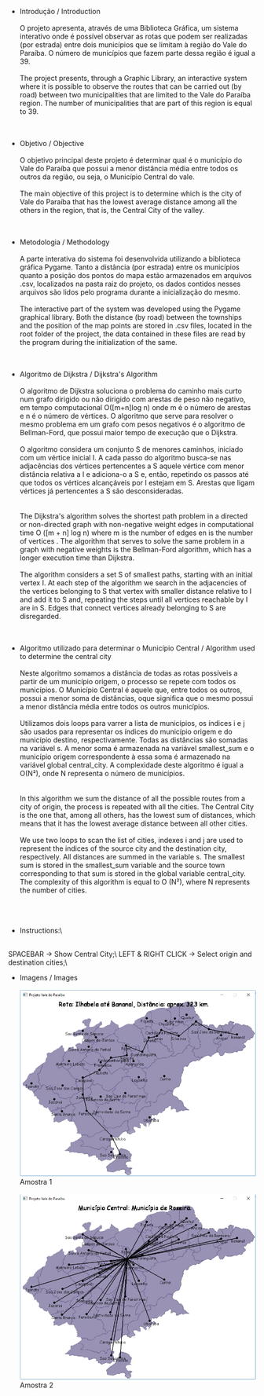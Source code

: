* Introdução / Introduction
<br><br>
    O projeto apresenta, através de uma Biblioteca Gráfica, um sistema interativo onde é possível observar as rotas que podem ser realizadas (por estrada) entre dois municípios que se limitam à região do Vale do Paraíba. O número de municípios que fazem parte dessa região é igual a 39.
  <br><br>
    The project presents, through a Graphic Library, an interactive system where it is possible to observe the routes that can be carried out (by road) between two municipalities that are limited to the Vale do Paraíba region. The number of municipalities that are part of this region is equal to 39.
  <br><br><br>
* Objetivo / Objective
<br><br>
    O objetivo principal deste projeto é determinar qual é o município do Vale do Paraíba que possui a menor distância média entre todos os outros da região, ou seja, o Município Central do vale.
  <br><br>
    The main objective of this project is to determine which is the city of Vale do Paraíba that has the lowest average distance among all the others in the region, that is, the Central City of the valley.
  <br><br><br>
* Metodologia / Methodology
<br><br>
    A parte interativa do sistema foi desenvolvida utilizando a biblioteca gráfica Pygame. Tanto a distância (por estrada) entre os municípios quanto a posição dos pontos do mapa estão armazenados em arquivos .csv, localizados na pasta raiz do projeto, os dados contidos nesses arquivos são lidos pelo programa durante a inicialização do mesmo.
  <br><br>
    The interactive part of the system was developed using the Pygame graphical library. Both the distance (by road) between the townships and the position of the map points are stored in .csv files, located in the root folder of the project, the data contained in these files are read by the program during the initialization of the same.
  <br><br><br>
* Algoritmo de Dijkstra / Dijkstra's Algorithm
<br><br>
  O algoritmo de Dijkstra soluciona o problema do caminho mais curto num grafo dirigido ou não dirigido com arestas de peso não negativo, em tempo computacional O([m+n]log n) onde m é o número de arestas e n é o número de vértices. O algoritmo que serve para resolver o mesmo problema em um grafo com pesos negativos é o algoritmo de Bellman-Ford, que possui maior tempo de execução que o Dijkstra.\
  <br>
    O algoritmo considera um conjunto S de menores caminhos, iniciado com um vértice inicial I. A cada passo do algoritmo busca-se nas adjacências dos vértices pertencentes a S aquele vértice com menor distância relativa a I e adiciona-o a S e, então, repetindo os passos até que todos os vértices alcançáveis por I estejam em S. Arestas que ligam vértices já pertencentes a S são desconsideradas.\
<br><br>
  The Dijkstra's algorithm solves the shortest path problem in a directed or non-directed graph with non-negative weight edges in computational time O ([m + n] log n) where m is the number of edges en is the number of vertices . The algorithm that serves to solve the same problem in a graph with negative weights is the Bellman-Ford algorithm, which has a longer execution time than Dijkstra.\
  <br>
    The algorithm considers a set S of smallest paths, starting with an initial vertex I. At each step of the algorithm we search in the adjacencies of the vertices belonging to S that vertex with smaller distance relative to I and add it to S and, repeating the steps until all vertices reachable by I are in S. Edges that connect vertices already belonging to S are disregarded.
  <br><br><br>
* Algoritmo utilizado para determinar o Município Central / Algorithm used to determine the central city
<br><br>
  Neste algoritmo somamos a distância de todas as rotas possíveis a partir de um município origem, o processo se repete com todos os municípios. O Município Central é aquele que, entre todos os outros, possui a menor soma de distâncias, oque significa que o mesmo possui a menor distância média entre todos os outros municípios.\
  <br>
    Utilizamos dois loops para varrer a lista de municípios, os índices i e j são usados para representar os índices do município origem e do município destino, respectivamente. Todas as distâncias são somadas na variável s. A menor soma é armazenada na variável smallest_sum e o município origem correspondente à essa soma é armazenado na variável global central_city. A complexidade deste algoritmo é igual a O(N²), onde N representa o número de municípios.\
  <br><br>
    In this algorithm we sum the distance of all the possible routes from a city of origin, the process is repeated with all the cities. The Central City is the one that, among all others, has the lowest sum of distances, which means that it has the lowest average distance between all other cities.\
  <br>
    We use two loops to scan the list of cities, indexes i and j are used to represent the indices of the source city and the destination city, respectively. All distances are summed in the variable s. The smallest sum is stored in the smallest_sum variable and the source town corresponding to that sum is stored in the global variable central_city. The complexity of this algorithm is equal to O (N²), where N represents the number of cities.\
  <br><br><br>
  
* Instructions:\
<br>
SPACEBAR            -> Show Central City;\
LEFT & RIGHT CLICK  -> Select origin and destination cities;\
<br>
  
* Imagens / Images
<br><br>
![Amostra 01](amostras/amostra01.png)
Amostra 1
<br><br>
![Amostra 02](amostras/amostra02.png)
Amostra 2
